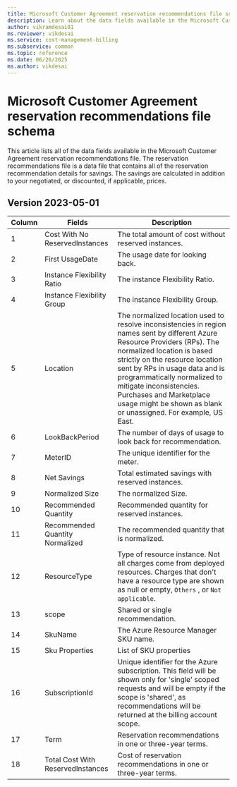 ```yaml
---
title: Microsoft Customer Agreement reservation recommendations file schema
description: Learn about the data fields available in the Microsoft Customer Agreement reservation recommendations file.
author: vikramdesai01
ms.reviewer: vikdesai
ms.service: cost-management-billing
ms.subservice: common
ms.topic: reference
ms.date: 06/26/2025
ms.author: vikdesai
---
```


# Microsoft Customer Agreement reservation recommendations file schema

This article lists all of the data fields available in the Microsoft Customer Agreement reservation recommendations file. The reservation recommendations file is a data file that contains all of the reservation recommendation details for savings. The savings are calculated in addition to your negotiated, or discounted, if applicable, prices.

## Version 2023-05-01

|Column|Fields|Description|
|---|------|------|
| 1 |Cost With No ReservedInstances|The total amount of cost without reserved instances.|
| 2 |First UsageDate|The usage date for looking back.|
| 3 |Instance Flexibility Ratio|The instance Flexibility Ratio.|
| 4 |Instance Flexibility Group|The instance Flexibility Group.|
| 5 |Location|The normalized location used to resolve inconsistencies in region names sent by different Azure Resource Providers (RPs). The normalized location is based strictly on the resource location sent by RPs in usage data and is programmatically normalized to mitigate inconsistencies. Purchases and Marketplace usage might be shown as blank or unassigned. For example, US East.|
| 6 |LookBackPeriod|The number of days of usage to look back for recommendation.|
| 7 |MeterID|The unique identifier for the meter.|
| 8 |Net Savings|Total estimated savings with reserved instances.|
| 9 |Normalized Size|The normalized Size.|
| 10 |Recommended Quantity|Recommended quantity for reserved instances.|
| 11 |Recommended Quantity Normalized|The recommended quantity that is normalized.|
| 12 |ResourceType|Type of resource instance. Not all charges come from deployed resources. Charges that don't have a resource type are shown as null or empty, `Others` , or `Not applicable`.|
| 13 |scope|Shared or single recommendation.|
| 14 |SkuName|The Azure Resource Manager SKU name.|
| 15 |Sku Properties|List of SKU properties|
| 16 |SubscriptionId| Unique identifier for the Azure subscription. This field will be shown only for 'single' scoped requests and will be empty if the scope is 'shared', as recommendations will be returned at the billing account scope. |
| 17 |Term|Reservation recommendations in one or three-year terms.|
| 18 |Total Cost With ReservedInstances|Cost of reservation recommendations in one or three-year terms.|
